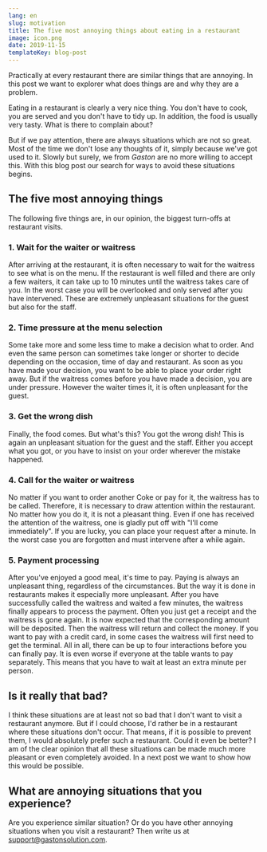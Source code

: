 ```yaml
---
lang: en
slug: motivation
title: The five most annoying things about eating in a restaurant
image: icon.png
date: 2019-11-15
templateKey: blog-post
---
```


Practically at every restaurant there are similar things that are annoying. In this post we want to explorer what does things are and why they are a problem.

Eating in a restaurant is clearly a very nice thing. You don't have to cook, you are served and you don't have to tidy up. In addition, the food is usually very tasty. What is there to complain about?

But if we pay attention, there are always situations which are not so great. Most of the time we don't lose any thoughts of it, simply because we've got used to it. Slowly but surely, we from <i>Gaston</i> are no more willing to accept this. With this blog post our search for ways to avoid these situations begins.

## The five most annoying things

The following five things are, in our opinion, the biggest turn-offs at restaurant visits.

### 1. Wait for the waiter or waitress

After arriving at the restaurant, it is often necessary to wait for the waitress to see what is on the menu. If the restaurant is well filled and there are only a few waiters, it can take up to 10 minutes until the waitress takes care of you. In the worst case you will be overlooked and only served after you have intervened. These are extremely unpleasant situations for the guest but also for the staff.

### 2. Time pressure at the menu selection

Some take more and some less time to make a decision what to order. And even the same person can sometimes take longer or shorter to decide depending on the occasion, time of day and restaurant. As soon as you have made your decision, you want to be able to place your order right away. But if the waitress comes before you have made a decision, you are under pressure. However the waiter times it, it is often unpleasant for the guest.

### 3. Get the wrong dish

Finally, the food comes. But what's this? You got the wrong dish! This is again an unpleasant situation for the guest and the staff. Either you accept what you got, or you have to insist on your order wherever the mistake happened.

### 4. Call for the waiter or waitress

No matter if you want to order another Coke or pay for it, the waitress has to be called. Therefore, it is necessary to draw attention within the restaurant. No matter how you do it, it is not a pleasant thing. Even if one has received the attention of the waitress, one is gladly put off with \"I'll come immediately\". If you are lucky, you can place your request after a minute. In the worst case you are forgotten and must intervene after a while again.

### 5. Payment processing

After you've enjoyed a good meal, it's time to pay. Paying is always an unpleasant thing, regardless of the circumstances. But the way it is done in restaurants makes it especially more unpleasant. After you have successfully called the waitress and waited a few minutes, the waitress finally appears to process the payment. Often you just get a receipt and the waitress is gone again. It is now expected that the corresponding amount will be deposited. Then the waitress will return and collect the money. If you want to pay with a credit card, in some cases the waitress will first need to get the terminal. All in all, there can be up to four interactions before you can finally pay. It is even worse if everyone at the table wants to pay separately. This means that you have to wait at least an extra minute per person.

## Is it really that bad?

I think these situations are at least not so bad that I don't want to visit a restaurant anymore. But if I could choose, I'd rather be in a restaurant where these situations don't occur. That means, if it is possible to prevent them, I would absolutely prefer such a restaurant. Could it even be better? I am of the clear opinion that all these situations can be made much more pleasant or even completely avoided. In a next post we want to show how this would be possible.

## What are annoying situations that you experience?

Are you experience similar situation? Or do you have other annoying situations when you visit a restaurant? Then write us at support@gastonsolution.com.
